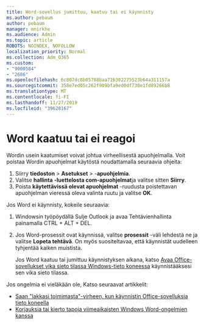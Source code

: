```yaml
---
title: Word-sovellus jumittuu, kaatuu tai ei käynnisty
ms.author: pebaum
author: pebaum
manager: mnirkhe
ms.audience: Admin
ms.topic: article
ROBOTS: NOINDEX, NOFOLLOW
localization_priority: Normal
ms.collection: Adm_O365
ms.custom:
- "9000584"
- "2686"
ms.openlocfilehash: 6c807dc8b05788baa71b302275523b64a311157a
ms.sourcegitcommit: 358e7ed05c262f909bfa9ed0df730e1fd89266b8
ms.translationtype: MT
ms.contentlocale: fi-FI
ms.lasthandoff: 11/27/2019
ms.locfileid: "39628167"
---
```

# <a name="word-crashes-or-doesnt-respond"></a>Word kaatuu tai ei reagoi

Wordin usein kaatumiset voivat johtua virheellisestä apuohjelmalla. Voit poistaa Wordin apuohjelmat käytöstä noudattamalla seuraavia ohjeita:

1. Siirry **tiedoston** > **Asetukset** > -**apuohjelmia**.
2. Valitse **hallinta** **-luettelosta com-apuohjelmat**ja valitse sitten **Siirry**.
3. Poista **käytettävissä olevat apuohjelmat** -ruudusta poistettavan apuohjelman vieressä oleva valinta ruutu ja valitse **OK**.

Jos Word ei käynnisty, kokeile seuraavia:

1.   Windowsin työpöydällä Sulje Outlook ja avaa Tehtävienhallinta painamalla CTRL + ALT + DEL. 
2. Jos Word-prosessit ovat käynnissä, valitse **prosessit** -väli lehdestä ne ja valitse **Lopeta tehtävä**. On myös suositeltavaa, että käynnistät uudelleen tyhjentää kaiken muistista.

    Jos Word kaatuu tai jumittuu käynnistyksen aikana, katso [Avaa Office-sovellukset vika sieto tilassa Windows-tieto koneessa](https://support.office.com/article/Open-Office-apps-in-safe-mode-on-a-Windows-PC-dedf944a-5f4b-4afb-a453-528af4f7ac72) käynnistääksesi sen vika sieto tilassa.

Jos ongelmia ei vieläkään ole, Katso seuraavat artikkelit: 
- [Saan "lakkasi toimimasta"-virheen, kun käynnistin Office-sovelluksia tieto koneella](https://support.office.com/article/52bd7985-4e99-4a35-84c8-2d9b8301a2fa)
- [Korjauksia tai kierto tapoja viimeaikaisten Windows Word-ongelmien kanssa](https://support.office.com/article/bf6bf17c-2807-4871-83ce-e337ae8f0b86)